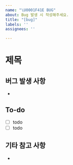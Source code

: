 ```yaml
---
name: "\U0001F41E BUG"
about: Bug 발생 시 작성해주세요.
title: "[bug]"
labels: ''
assignees: ''

---
```


# 제목

## 버그 발생 사항

-

## To-do

- [ ] todo
- [ ] todo

## 기타 참고 사항

-
